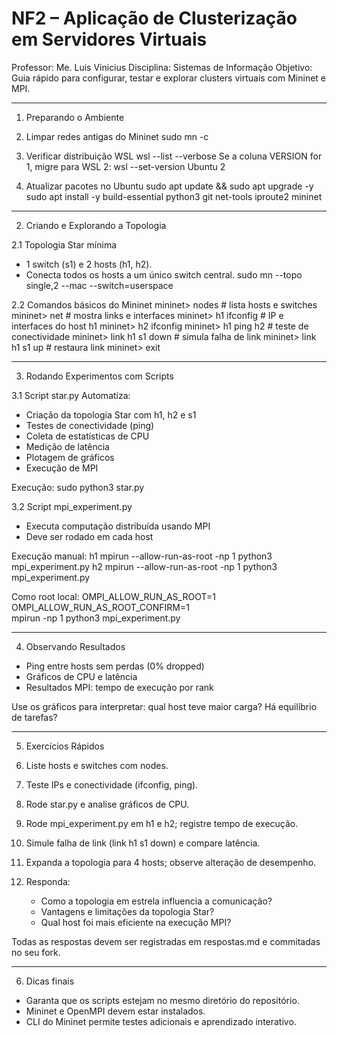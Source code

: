 # NF2 – Aplicação de Clusterização em Servidores Virtuais

Professor: Me. Luis Vinicius
Disciplina: Sistemas de Informação
Objetivo: Guia rápido para configurar, testar e explorar clusters virtuais com Mininet e MPI.

--------------------------------------------------------
1. Preparando o Ambiente

1. Limpar redes antigas do Mininet
sudo mn -c

2. Verificar distribuição WSL
wsl --list --verbose
Se a coluna VERSION for 1, migre para WSL 2:
wsl --set-version Ubuntu 2

3. Atualizar pacotes no Ubuntu
sudo apt update && sudo apt upgrade -y
sudo apt install -y build-essential python3 git net-tools iproute2 mininet

--------------------------------------------------------
2. Criando e Explorando a Topologia

2.1 Topologia Star mínima
- 1 switch (s1) e 2 hosts (h1, h2).
- Conecta todos os hosts a um único switch central.
sudo mn --topo single,2 --mac --switch=userspace

2.2 Comandos básicos do Mininet
mininet> nodes        # lista hosts e switches
mininet> net          # mostra links e interfaces
mininet> h1 ifconfig  # IP e interfaces do host h1
mininet> h2 ifconfig
mininet> h1 ping h2   # teste de conectividade
mininet> link h1 s1 down # simula falha de link
mininet> link h1 s1 up   # restaura link
mininet> exit

--------------------------------------------------------
3. Rodando Experimentos com Scripts

3.1 Script star.py
Automatiza:
- Criação da topologia Star com h1, h2 e s1
- Testes de conectividade (ping)
- Coleta de estatísticas de CPU
- Medição de latência
- Plotagem de gráficos
- Execução de MPI

Execução:
sudo python3 star.py

3.2 Script mpi_experiment.py
- Executa computação distribuída usando MPI
- Deve ser rodado em cada host

Execução manual:
h1 mpirun --allow-run-as-root -np 1 python3 mpi_experiment.py
h2 mpirun --allow-run-as-root -np 1 python3 mpi_experiment.py

Como root local:
OMPI_ALLOW_RUN_AS_ROOT=1 OMPI_ALLOW_RUN_AS_ROOT_CONFIRM=1 \
mpirun -np 1 python3 mpi_experiment.py

--------------------------------------------------------
4. Observando Resultados

- Ping entre hosts sem perdas (0% dropped)
- Gráficos de CPU e latência
- Resultados MPI: tempo de execução por rank

Use os gráficos para interpretar: qual host teve maior carga? Há equilíbrio de tarefas?

--------------------------------------------------------
5. Exercícios Rápidos

1. Liste hosts e switches com nodes.
2. Teste IPs e conectividade (ifconfig, ping).
3. Rode star.py e analise gráficos de CPU.
4. Rode mpi_experiment.py em h1 e h2; registre tempo de execução.
5. Simule falha de link (link h1 s1 down) e compare latência.
6. Expanda a topologia para 4 hosts; observe alteração de desempenho.
7. Responda:
   - Como a topologia em estrela influencia a comunicação?
   - Vantagens e limitações da topologia Star?
   - Qual host foi mais eficiente na execução MPI?

Todas as respostas devem ser registradas em respostas.md e commitadas no seu fork.

--------------------------------------------------------
6. Dicas finais

- Garanta que os scripts estejam no mesmo diretório do repositório.
- Mininet e OpenMPI devem estar instalados.
- CLI do Mininet permite testes adicionais e aprendizado interativo.
